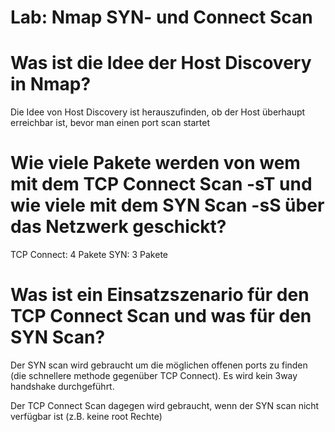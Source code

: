 # Lab: Nmap SYN- und Connect Scan

# Was ist die Idee der Host Discovery in Nmap?

Die Idee von Host Discovery ist herauszufinden, ob der Host überhaupt erreichbar ist, bevor man einen port scan startet

# Wie viele Pakete werden von wem mit dem TCP Connect Scan -sT und wie viele mit dem SYN Scan -sS über das Netzwerk geschickt?

TCP Connect: 4 Pakete
SYN: 3 Pakete

# Was ist ein Einsatzszenario für den TCP Connect Scan und was für den SYN Scan?

Der SYN scan wird gebraucht um die möglichen offenen ports zu finden (die schnellere methode gegenüber TCP Connect). Es wird kein 3way handshake durchgeführt.

Der TCP Connect Scan dagegen wird gebraucht, wenn der SYN scan nicht verfügbar ist (z.B. keine root Rechte)